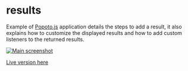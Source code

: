 # results

Example of [Popoto.js](http://popotojs.com/) application details the steps to add a result, it also explains how to customize the displayed results and how to add custom listeners to the returned results.

[![Main screenshot](https://nhogs.github.io/popoto-examples/results/screen/main.png "Main screenshot")](https://nhogs.github.io/popoto-examples/results/index.html)

[Live version here](https://nhogs.github.io/popoto-examples/results/index.html)
